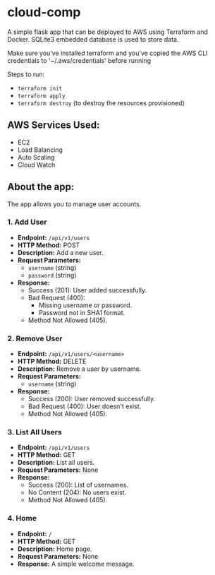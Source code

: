 # cloud-comp
A simple flask app that can be deployed to AWS using Terraform and Docker. SQLite3 embedded database is used to store data.

Make sure you've installed terraform and you've copied the AWS CLI credentials to '~/.aws/credentials' before running

Steps to run:
- `terraform init`
- `terraform apply`
- `terraform destroy` (to destroy the resources provisioned)

## AWS Services Used:
- EC2
- Load Balancing
- Auto Scaling
- Cloud Watch


## About the app:
The app allows you to manage user accounts.

### 1. Add User

- **Endpoint:** `/api/v1/users`
- **HTTP Method:** POST
- **Description:** Add a new user.
- **Request Parameters:**
  - `username` (string)
  - `password` (string)
- **Response:**
  - Success (201): User added successfully.
  - Bad Request (400):
    - Missing username or password.
    - Password not in SHA1 format.
  - Method Not Allowed (405).

### 2. Remove User

- **Endpoint:** `/api/v1/users/<username>`
- **HTTP Method:** DELETE
- **Description:** Remove a user by username.
- **Request Parameters:**
  - `username` (string)
- **Response:**
  - Success (200): User removed successfully.
  - Bad Request (400): User doesn't exist.
  - Method Not Allowed (405).

### 3. List All Users

- **Endpoint:** `/api/v1/users`
- **HTTP Method:** GET
- **Description:** List all users.
- **Request Parameters:** None
- **Response:**
  - Success (200): List of usernames.
  - No Content (204): No users exist.
  - Method Not Allowed (405).

### 4. Home

- **Endpoint:** `/`
- **HTTP Method:** GET
- **Description:** Home page.
- **Request Parameters:** None
- **Response:** A simple welcome message.

